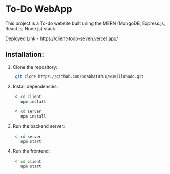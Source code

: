 # To-Do WebApp

This project is a To-do website built using the MERN (MongoDB, Express.js, React.js, Node.js) stack.

Deployed Link -  https://client-todo-seven.vercel.app/


## Installation:

1. Clone the repository:
   ```bash
    git clone https://github.com/prabhat8701/w3villatodo.git

2. Install dependencies:
   - ```bash
     cd client
     npm install
   - ```bash
     cd server
     npm install

3. Run the backend server:
   - ```bash
     cd server
     npm start

4. Run the frontend:
   - ```bash
     cd client
     npm start
